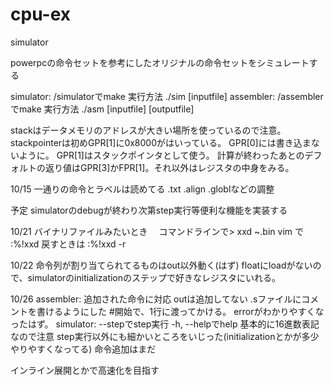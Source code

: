# cpu-ex
simulator

powerpcの命令セットを参考にしたオリジナルの命令セットをシミュレートする

simulator: /simulatorでmake 実行方法 ./sim [inputfile]
assembler: /assemblerでmake 実行方法 ./asm [inputfile] [outputfile]

stackはデータメモリのアドレスが大きい場所を使っているので注意。
stackpointerは初めGPR[1]に0x8000がはいっている。
GPR[0]には書き込まないように。
GPR[1]はスタックポインタとして使う。
計算が終わったあとのデフォルトの返り値はGPR[3]かFPR[1]。それ以外はレジスタの中身をみる。

10/15
一通りの命令とラベルは読めてる
.txt .align .globlなどの調整

予定
simulatorのdebugが終わり次第step実行等便利な機能を実装する

10/21
バイナリファイルみたいとき　
コマンドラインで> xxd ~.bin
vim で :%!xxd  戻すときは :%!xxd -r

10/22
命令列が割り当てられてるものはout以外動く(はず)
floatにloadがないので、simulatorのinitializationのステップで好きなレジスタにいれる。

10/26
assembler:
追加された命令に対応
outは追加してない
.sファイルにコメントを書けるようにした #開始で、1行に渡ってかける。
errorがわかりやすくなったはず。
simulator:
--stepでstep実行
-h, --helpでhelp
基本的に16進数表記なので注意
step実行以外にも細かいところをいじった(initializationとかが多少やりやすくなってる)
命令追加はまだ


インライン展開とかで高速化を目指す


